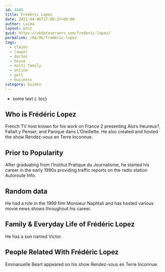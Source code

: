 ```yaml
---
id: 4445
title: Frédéric Lopez
date: 2021-04-06T17:00:37+00:00
author: Laima
layout: post
guid: https://ukdataservers.com/frederic-lopez/
permalink: /04/06/frederic-lopez
tags:
  - claims
  - lawyer
  - doctor
  - house
  - multi family
  - online
  - poll
  - business
category: Guides
---
```


* some text
{: toc}


## Who is Frédéric Lopez
                  
                  
                  
French TV host known for his work on France 2 presenting Alors Heureux?, Fallait y Penser, and Panique dans L&#8217;Oreillette. He also created and hosted the show Rendez-vous en Terre Inconnue.
                  
              
            
              
            
                
                
                
## Prior to Popularity
                  
                  
                  
After graduating from l&#8217;Institut Pratique du Journalisme, he started his career in the early 1990s providing traffic reports on the radio station Autoroute Info.
                  
              
            
              
            
                
                
                
## Random data
                  
                  
                  
He had a role in the 1999 film Monsieur Naphtali and has hosted various movie news shows throughout his career.
                  
              
            
              
            
                
                
                
## Family & Everyday Life of Frédéric Lopez
                  
                  
                  
He has a son named Victor.
                  
              
            
              
            
                
                
                
## People Related With Frédéric Lopez
                  
                  
                  
Emmanuelle Beart appeared on his show Rendez-vous en Terre Inconnue.
                  
              
            
              
            
                
              
            
              
              
            
            
              
            
          
          
          